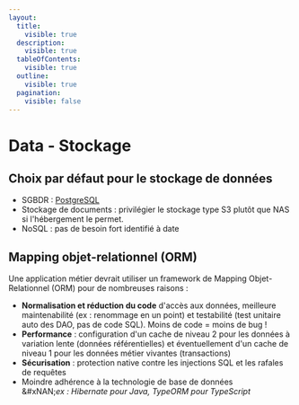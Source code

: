 ```yaml
---
layout:
  title:
    visible: true
  description:
    visible: true
  tableOfContents:
    visible: true
  outline:
    visible: true
  pagination:
    visible: false
---
```


# Data - Stockage

## Choix par défaut pour le stockage de données

* SGBDR : [PostgreSQL](../../../postgresql.md)
* Stockage de documents : privilégier le stockage type S3 plutôt que NAS si l'hébergement le permet.
* NoSQL : pas de besoin fort identifié à date

## Mapping objet-relationnel (ORM)

Une application métier devrait utiliser un framework de Mapping Objet-Relationnel (ORM) pour de nombreuses raisons :

* **Normalisation et réduction du code** d'accès aux données, meilleure maintenabilité (ex : renommage en un point) et testabilité (test unitaire auto des DAO, pas de code SQL). Moins de code = moins de bug !
* **Performance** : configuration d'un cache de niveau 2 pour les données à variation lente (données référentielles) et éventuellement d'un cache de niveau 1 pour les données métier vivantes (transactions)
* **Sécurisation** : protection native contre les injections SQL et les rafales de requêtes
* Moindre adhérence à la technologie de base de données\
  &#xNAN;_&#x65;x : Hibernate pour Java, TypeORM pour TypeScript_
